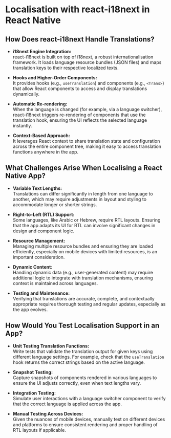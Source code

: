 # Localisation with react-i18next in React Native

## How Does react-i18next Handle Translations?

- **i18next Engine Integration:**  
  react-i18next is built on top of i18next, a robust internationalisation framework. It loads language resource bundles (JSON files) and maps translation keys to their respective localized texts.

- **Hooks and Higher-Order Components:**  
  It provides hooks (e.g., `useTranslation`) and components (e.g., `<Trans>`) that allow React components to access and display translations dynamically.

- **Automatic Re-rendering:**  
  When the language is changed (for example, via a language switcher), react-i18next triggers re-rendering of components that use the translation hook, ensuring the UI reflects the selected language instantly.

- **Context-Based Approach:**  
  It leverages React context to share translation state and configuration across the entire component tree, making it easy to access translation functions anywhere in the app.

## What Challenges Arise When Localising a React Native App?

- **Variable Text Lengths:**  
  Translations can differ significantly in length from one language to another, which may require adjustments in layout and styling to accommodate longer or shorter strings.

- **Right-to-Left (RTL) Support:**  
  Some languages, like Arabic or Hebrew, require RTL layouts. Ensuring that the app adapts its UI for RTL can involve significant changes in design and component logic.

- **Resource Management:**  
  Managing multiple resource bundles and ensuring they are loaded efficiently, especially on mobile devices with limited resources, is an important consideration.

- **Dynamic Content:**  
  Handling dynamic data (e.g., user-generated content) may require additional logic to integrate with translation mechanisms, ensuring context is maintained across languages.

- **Testing and Maintenance:**  
  Verifying that translations are accurate, complete, and contextually appropriate requires thorough testing and regular updates, especially as the app evolves.

## How Would You Test Localisation Support in an App?

- **Unit Testing Translation Functions:**  
  Write tests that validate the translation output for given keys using different language settings. For example, check that the `useTranslation` hook returns the correct strings based on the active language.

- **Snapshot Testing:**  
  Capture snapshots of components rendered in various languages to ensure the UI adjusts correctly, even when text lengths vary.

- **Integration Testing:**  
  Simulate user interactions with a language switcher component to verify that the correct language is applied across the app.

- **Manual Testing Across Devices:**  
  Given the nuances of mobile devices, manually test on different devices and platforms to ensure consistent rendering and proper handling of RTL layouts if applicable.
